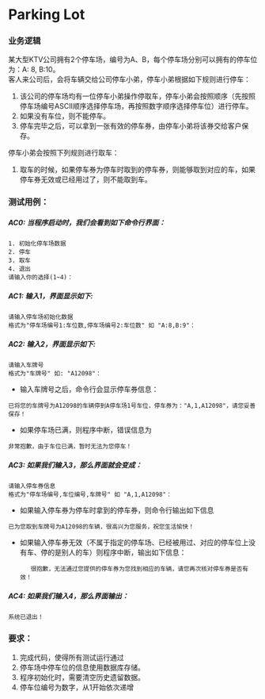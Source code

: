 # Parking Lot
### 业务逻辑
某大型KTV公司拥有2个停车场，编号为A、B，每个停车场分别可以拥有的停车位为：A: 8, B:10。    
客人来公司后，会将车辆交给公司停车小弟，停车小弟根据如下规则进行停车：   
1. 该公司的停车场均有一位停车小弟操作停取车，停车小弟会按照顺序（先按照停车场编号ASCII顺序选择停车场，再按照数字顺序选择停车位）进行停车。   
2. 如果没有车位，则不能停车。   
3. 停车完毕之后，可以拿到一张有效的停车券，由停车小弟将该券交给客户保存。  

停车小弟会按照下列规则进行取车：       
1. 取车的时候，如果停车券为停车时取到的停车券，则能够取到对应的车，如果停车券无效或已经用过了，则不能取到车。

### 测试用例：  
##### AC0: 当程序启动时，我们会看到如下命令行界面：
      
```
1. 初始化停车场数据
2. 停车
3. 取车
4. 退出
请输入你的选择(1~4)：
```

##### AC1: 输入1，界面显示如下:

```
请输入停车场初始化数据
格式为"停车场编号1:车位数,停车场编号2:车位数" 如 "A:8,B:9"：
```
      
##### AC2: 输入2，界面显示如下:
 
```
请输入车牌号
格式为"车牌号" 如: "A12098"：
```
* 输入车牌号之后，命令行会显示停车券信息：

 ```
 已将您的车牌号为A12098的车辆停到A停车场1号车位，停车券为："A,1,A12098"，请您妥善保存！
 ```

* 如果停车场已满，则程序中断，错误信息为

 ```
 非常抱歉，由于车位已满，暂时无法为您停车！
 ```

##### AC3: 如果我们输入3，那么界面就会变成：

```
请输入停车券信息
格式为"停车场编号,车位编号,车牌号" 如 "A,1,A12098"：
```
 
* 如果输入停车券为停车时拿到的停车券，则命令行输出如下信息   
     
 ```
 已为您取到车牌号为A12098的车辆，很高兴为您服务，祝您生活愉快！
 ```
      
* 如果输入停车券无效（不属于指定的停车场、已经被用过、对应的停车位上没有车、停的是别人的车）则程序中断，输出如下信息：

   ```
      很抱歉，无法通过您提供的停车券为您找到相应的车辆，请您再次核对停车券是否有效！
   ```
     
##### AC4: 如果我们输入4，那么界面输出：

```
系统已退出！
```

### 要求：  
1. 完成代码，使得所有测试运行通过
2. 停车场中停车位的信息使用数据库存储。 
3. 程序初始化时，需要清空历史遗留数据。 
4. 停车位编号为数字，从1开始依次递增